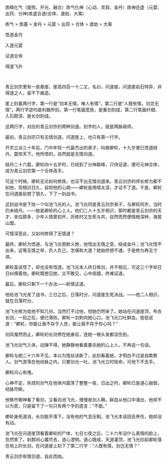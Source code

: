 炼精化气（旋照、开光、融合）炼气化神（心动、灵寂、金丹）炼神还虚（元婴、出窍、分神)炼虚合道(合体、渡劫、大乘)

练气 > 筑基 > 金丹 > 元婴 > 出窍 > 合体 > 渡劫 > 大乘

悟道金丹

入道元婴

证道合体

得道飞升

<br>

青云剑宗里有一座悬崖，崖高四百一十二丈，名曰，问道崖。问道崖岩石特异，非得道之人，留不下痕迹。

崖上刻着两行字，第一行是“剑本无情，唯人有情”，第二行是“人既有情，剑岂无情”。两行字迹均是利器所刻，第一行笔画宽些，是重剑刻成，第二行笔画纤细、入石颇深，是长剑刻成。

这两行字，对应的青云剑宗的两种剑道。刻字的人，就是两脉祖师。

最初，青云剑宗只有无情剑道。问道崖上，也只有第一行字。

开宗立派三十年后，门中年轻一代最杰出的弟子，叫做卿轮，十九岁便已悟道结丹，震惊天下。他所悟的，自然就是无情剑道。

结丹二十六载，卿轮四十五岁时，已经到了分神巅峰，只待证道，便可元神合体，成为青云剑宗第一个合体高手。

可这个时候，卿轮无论如何修炼，也证不出无情剑道来。青云剑宗的师长修为都不如他，但相识日久，自知他的心病——卿轮是用情太深，才证不了道。于是，卿轮在问道崖前想了很久，下了一封战书。

这封战书是下给一个叫池飞光的人。池飞光同是青云剑宗弟子，与卿轮同岁，当时仍未结丹。——她是卿轮的心上人。他们二人十五岁相识，那时都是青云剑宗的天才，来往颇多，少年人情窦初开，历练时又生死与共，自然而然便情根深种，海誓山盟。

可情深至此，又如何修得了无情道？

最终，卿轮为悟道，与池飞光恩断义绝，他悟出无情之意，结成金丹；池飞光悟不出来，这等无情之举，负人负己，怎堪称大道？她始终想不通，于是修为再无寸进。

卿轮虽说悟了，却也没有悟透。池飞光本人终日练剑，并不相见，可这三个字却日日纠缠着他。卿轮既想见她，又不敢见，心中摇摆，终难证道。

最后，卿轮只剩下一个办法——斩情证道。

他给池飞光发了战书，三日之后，日落时分，问道崖生死决战。——他二人相识，就在日落时分。

池飞光修为低他不知几何，当然打不过他，但她仍然来了。她站在问道崖顶，布衣长剑，一招之后，便已落败。卿轮一剑刺向她心口，池飞光口吐鲜血，低低说道：“卿轮，你能让我不存于人世，能让我不存于你心吗？”

剑风戛然而止，卿轮的长剑停在她身前，连她一根头发都没伤到。

池飞光剑气入体，动弹不得，她静静地看着要杀她的心上人，不再说一句话。

卿轮与她二十六年不见，本以为情丝该断了，此刻看着她，才明白不过是自欺欺人。剑气游荡在他经脉之内，只要剑光一吐，池飞光立时殒命。可他下不去手。

卿轮问心有愧。

心神不定，失控的剑气在他体内震荡了整整一夜，日出之时，卿轮已是道心崩毁，经脉尽断。

他移开眼神看了看剑，又看向池飞光，慢慢收剑入鞘。鲜血从他口中涌出，他却不以为意，只是留下了一句只有两个字的遗言：“不能。”

卿轮身死道消，长剑脱手落下。没有他的气息压制，池飞光本该回去养伤，她却没有动。

池飞光在问道崖顶看着卿轮的尸体，七日七夜之后，二十六年没什么表情的脸上，忽然笑了。刹那间心魔尽去，道心澄明。道心既成，天道灌顶，池飞光捡起卿轮落在地上的长剑，在问道崖上刻下了第二行字：“人既有情，剑岂无情？”

青云剑宗有情剑道，自此而始。
